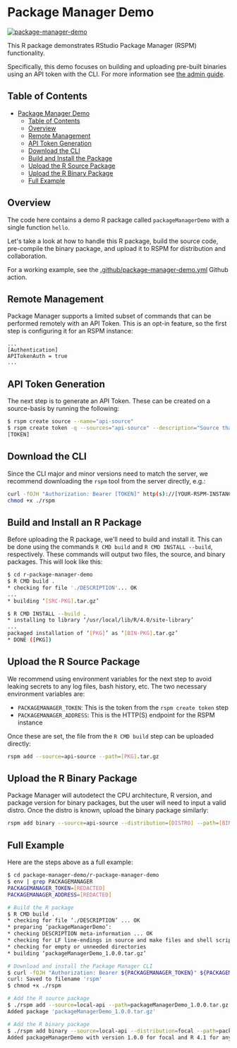 # Package Manager Demo

[![package-manager-demo](https://github.com/rstudio/package-manager-demo/actions/workflows/package-manager-demo.yml/badge.svg)](https://github.com/rstudio/package-manager-demo/actions/workflows/package-manager-demo.yml)

This R package demonstrates RStudio Package Manager (RSPM) functionality. 

Specifically, this demo focuses on building and uploading pre-built binaries using an API token with the CLI. For more information see [the admin guide](https://docs.rstudio.com/rspm/admin/getting-started/configuration/#quickstart-remote-cli).

## Table of Contents

- [Package Manager Demo](#package-manager-demo)
  - [Table of Contents](#table-of-contents)
  - [Overview](#overview)
  - [Remote Management](#remote-management)
  - [API Token Generation](#api-token-generation)
  - [Download the CLI](#download-the-cli)
  - [Build and Install the Package](#build-and-install-the-package)
  - [Upload the R Source Package](#upload-the-r-source-package)
  - [Upload the R Binary Package](#upload-the-r-binary-package)
  - [Full Example](#full-example)

## Overview

The code here contains a demo R package called `packageManagerDemo` with a single function `hello`.

Let's take a look at how to handle this R package, build the source code, pre-compile the binary package, and upload it to
RSPM for distribution and collaboration.

For a working example, see the [.github/package-manager-demo.yml](.github/workflows/package-manager-demo.yml) Github action.

## Remote Management

Package Manager supports a limited subset of commands that can be performed remotely with an API Token. This is an
opt-in feature, so the first step is configuring it for an RSPM instance:

```gcfg
...
[Authentication]
APITokenAuth = true
...
```

## API Token Generation

The next step is to generate an API Token. These can be created on a source-basis by running the following:

```bash
$ rspm create source --name="api-source"
$ rspm create token -q --sources="api-source" --description="Source that contains remotely uploaded packages"
[TOKEN]
```

## Download the CLI

Since the CLI major and minor versions need to match the server, we recommend downloading the
`rspm` tool from the server directly, e.g.:

```bash
curl -fOJH "Authorization: Bearer [TOKEN]" http(s)://[YOUR-RSPM-INSTANCE]/__api__/download
chmod +x ./rspm
```

## Build and Install an R Package

Before uploading the R package, we'll need to build and install it. This can be done using the commands `R CMD build` and `R CMD INSTALL --build`, respectively. These commands will output two files, the source, and binary packages. This will look like this:

```bash
$ cd r-package-manager-demo
$ R CMD build .
* checking for file './DESCRIPTION'... OK
...
* building ‘[SRC-PKG].tar.gz’

$ R CMD INSTALL --build .
* installing to library ‘/usr/local/lib/R/4.0/site-library’
...
packaged installation of ‘[PKG]’ as ‘[BIN-PKG].tar.gz’
* DONE ([PKG])
```

## Upload the R Source Package

We recommend using environment variables for the next step to avoid leaking secrets to
any log files, bash history, etc. The two necessary environment variables are:

- `PACKAGEMANAGER_TOKEN`: This is the token from the `rspm create token` step
- `PACKAGEMANAGER_ADDRESS`: This is the HTTP(S) endpoint for the RSPM instance

Once these are set, the file from the `R CMD build` step can be uploaded directly:

```bash
rspm add --source=api-source --path=[PKG].tar.gz
```

## Upload the R Binary Package

Package Manager will autodetect the CPU architecture, R version, and package version for binary
packages, but the user will need to input a valid distro. Once the distro is known, upload the
binary package similarly:

```bash
rspm add binary --source=api-source --distribution=[DISTRO] --path=[BIN-PKG].tar.gz
```

## Full Example

Here are the steps above as a full example:

```bash
$ cd package-manager-demo/r-package-manager-demo
$ env | grep PACKAGEMANAGER
PACKAGEMANAGER_TOKEN=[REDACTED]
PACKAGEMANAGER_ADDRESS=[REDACTED]

# Build the R package
$ R CMD build .
* checking for file ‘./DESCRIPTION’ ... OK
* preparing ‘packageManagerDemo’:
* checking DESCRIPTION meta-information ... OK
* checking for LF line-endings in source and make files and shell scripts
* checking for empty or unneeded directories
* building ‘packageManagerDemo_1.0.0.tar.gz’

# Download and install the Package Manager CLI
$ curl -fOJH "Authorization: Bearer ${PACKAGEMANAGER_TOKEN}" ${PACKAGEMANAGER_ADDRESS}/__api__/download
curl: Saved to filename 'rspm'
$ chmod +x ./rspm

# Add the R source package
$ ./rspm add --source=local-api --path=packageManagerDemo_1.0.0.tar.gz
Added package 'packageManagerDemo_1.0.0.tar.gz'

# Add the R binary package
$ ./rspm add binary --source=local-api --distribution=focal --path=packageManagerDemo_1.0.0_R_x86_64-pc-linux-gnu.tar.gz
Added packageManagerDemo with version 1.0.0 for focal and R 4.1 for any architecture
```

